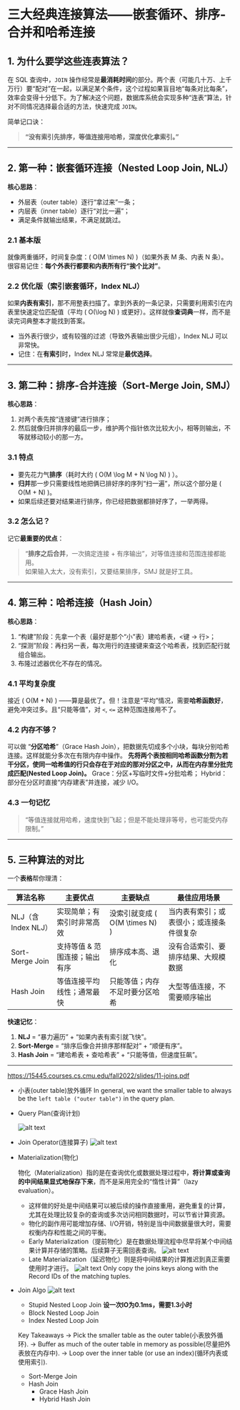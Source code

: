 # 三大经典连接算法——嵌套循环、排序-合并和哈希连接

## 1. 为什么要学这些连表算法？

在 SQL 查询中，`JOIN` 操作经常是**最消耗时间**的部分。两个表（可能几十万、上千万行）要“配对”在一起，以满足某个条件，这个过程如果盲目地“每条对比每条”，效率会变得十分低下。为了解决这个问题，数据库系统会实现多种“连表”算法，针对不同情况选择最合适的方法，快速完成 `JOIN`。

简单记口诀：

> **“没有索引先排序，等值连接用哈希，深度优化拿索引。”**

---

## 2. 第一种：嵌套循环连接（Nested Loop Join, NLJ）

**核心思路**：

- 外层表（outer table）逐行“拿过来”一条；
- 内层表（inner table）逐行“对比一遍”；
- 满足条件就输出结果，不满足就跳过。

### 2.1 基本版

就像两重循环，时间复杂度：\( O(M \times N) \)（如果外表 M 条、内表 N 条）。很容易记住：**每个外表行都要和内表所有行“挨个比对”**。

### 2.2 优化版（索引嵌套循环，Index NLJ）

如果**内表有索引**，那不用整表扫描了。拿到外表的一条记录，只需要利用索引在内表里快速定位匹配值（平均 \( O(\log N) \) 或更好）。这样就像**查词典**一样，而不是读完词典整本才能找到答案。

- 当外表行很少，或有较强的过滤（导致外表输出很少元组），Index NLJ 可以非常快。
- 记住：在**有索引**时，Index NLJ 常常是**最优选择**。

---

## 3. 第二种：排序-合并连接（Sort-Merge Join, SMJ）

**核心思路**：

1. 对两个表先按“连接键”进行排序；
2. 然后就像归并排序的最后一步，维护两个指针依次比较大小，相等则输出，不等就移动较小的那一方。

### 3.1 特点

- 要先花力气**排序**（耗时大约 \( O(M \log M + N \log N) \) ）。
- **归并**那一步只需要线性地把俩已排好序的序列“扫一遍”，所以这个部分是 \( O(M + N) \)。
- 如果后续还要对结果进行排序，你已经把数据都排好序了，一举两得。

### 3.2 怎么记？

记它**最重要的优点**：

> “**排序之后合并**，一次搞定连接 + 有序输出”，对等值连接和范围连接都能用。  
> 如果输入太大，没有索引，又要结果排序，SMJ 就是好工具。

---

## 4. 第三种：哈希连接（Hash Join）

**核心思路**：

1. “构建”阶段：先拿一个表（最好是那个“小”表）建哈希表，<键 → 行>；
2. “探测”阶段：再扫另一表，每次用行的连接键来查这个哈希表，找到匹配行就组合输出。
3. 布隆过滤器优化不存在的情况。

### 4.1 平均复杂度

接近 \( O(M + N) \) ——算是最优了。但！注意是“平均”情况，需要**哈希函数好**，避免冲突过多。且“只能等值”，对 `<`, `<=` 这种范围连接用不了。

### 4.2 内存不够？

可以做 “**分区哈希**”（Grace Hash Join），把数据先切成多个小块，每块分别哈希连接。这样就能分多次在有限内存中操作。
**先将两个表按相同哈希函数分割为若干分区，使同一哈希值的行只会存在于对应的那对分区之中，从而在内存里分批完成匹配(Nested Loop Join)。**
Grace：分区+写临时文件+分批哈希；
Hybrid：部分在分区时直接“内存建表”并连接，减少 I/O。

### 4.3 一句记忆

> “等值连接就用哈希，速度快到飞起；但是不能处理非等号，也可能受内存限制。”

---

## 5. 三种算法的对比

一个**表格**帮你理清：

| 算法名称           | 主要优点                      | 主要缺点                         | 最佳应用场景                             |
| ------------------ | ----------------------------- | -------------------------------- | ---------------------------------------- |
| NLJ（含Index NLJ） | 实现简单；有索引时非常高效    | 没索引就变成 \( O(M \times N) \) | 当内表有索引；或表很小；或连接条件很复杂 |
| Sort-Merge Join    | 支持等值 & 范围连接；输出有序 | 排序成本高、退化                 | 没有合适索引、要排序结果、大规模数据     |
| Hash Join          | 等值连接平均线性；通常最快    | 只能等值；内存不足时要分区哈希   | 大型等值连接，不需要顺序输出             |

**快速记忆**：

1. **NLJ** = “暴力遍历” + “如果内表有索引就飞快”。
2. **Sort-Merge** = “排序后像合并排序那样配对” + “顺便有序”。
3. **Hash Join** = “建哈希表 + 查哈希表” + “只能等值，但速度狂飙”。

---

https://15445.courses.cs.cmu.edu/fall2022/slides/11-joins.pdf

- 小表(outer table)放外循环
  In general, we want the smaller table to always be the `left table ("outer table")` in the query plan.

- Query Plan(查询计划)

  ![alt text](image-3.png)

- Join Operator(连接算子)
  ![alt text](image-4.png)
- Materialization(物化)

  物化（Materialization）指的是在查询优化或数据处理过程中，**将计算或查询的中间结果显式地保存下来**，而不是采用完全的“惰性计算”（lazy evaluation）。

  - 这样做的好处是中间结果可以被后续的操作直接重用，避免重复的计算，尤其在处理比较复杂的查询或多次访问相同数据时，可以节省计算资源。
  - 物化的副作用可能增加存储、I/O开销，特别是当中间数据量很大时，需要权衡内存和性能之间的平衡。
  - Early Materialization（提前物化）是在数据处理流程中尽早将某个中间结果计算并存储的策略。后续算子无需回表查询。
    ![alt text](image.png)
  - Late Materialization（延迟物化）则是将中间结果的计算推迟到真正需要使用时才进行。
    ![alt text](image-1.png)
    Only copy the joins keys along with the Record IDs of the matching tuples.

- Join Algo
  ![alt text](image-2.png)

  - Stupid Nested Loop Join
    **设一次IO为0.1ms，需要1.3小时**
  - Block Nested Loop Join
  - Index Nested Loop Join

  Key Takeaways
  → Pick the smaller table as the outer table(小表放外循环).
  → Buffer as much of the outer table in memory as possible(尽量把外表放在内存中).
  → Loop over the inner table (or use an index)(循环内表或使用索引).

  - Sort-Merge Join
  - Hash Join
    - Grace Hash Join
    - Hybrid Hash Join

